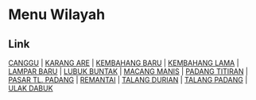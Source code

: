 # Menu Wilayah

## Link

[CANGGU](https://github.com/gigit-pemilu/pemilu-2024-16-sumatera-selatan/tree/main/pileg-dpr/hitung-suara/sub/16-sumatera-selatan/sub/11-empat-lawang/sub/06-talang-padang/sub/2010-canggu)
 | 
[KARANG ARE](https://github.com/gigit-pemilu/pemilu-2024-16-sumatera-selatan/tree/main/pileg-dpr/hitung-suara/sub/16-sumatera-selatan/sub/11-empat-lawang/sub/06-talang-padang/sub/2001-karang-are)
 | 
[KEMBAHANG BARU](https://github.com/gigit-pemilu/pemilu-2024-16-sumatera-selatan/tree/main/pileg-dpr/hitung-suara/sub/16-sumatera-selatan/sub/11-empat-lawang/sub/06-talang-padang/sub/2009-kembahang-baru)
 | 
[KEMBAHANG LAMA](https://github.com/gigit-pemilu/pemilu-2024-16-sumatera-selatan/tree/main/pileg-dpr/hitung-suara/sub/16-sumatera-selatan/sub/11-empat-lawang/sub/06-talang-padang/sub/2003-kembahang-lama)
 | 
[LAMPAR BARU](https://github.com/gigit-pemilu/pemilu-2024-16-sumatera-selatan/tree/main/pileg-dpr/hitung-suara/sub/16-sumatera-selatan/sub/11-empat-lawang/sub/06-talang-padang/sub/2013-lampar-baru)
 | 
[LUBUK BUNTAK](https://github.com/gigit-pemilu/pemilu-2024-16-sumatera-selatan/tree/main/pileg-dpr/hitung-suara/sub/16-sumatera-selatan/sub/11-empat-lawang/sub/06-talang-padang/sub/2006-lubuk-buntak)
 | 
[MACANG MANIS](https://github.com/gigit-pemilu/pemilu-2024-16-sumatera-selatan/tree/main/pileg-dpr/hitung-suara/sub/16-sumatera-selatan/sub/11-empat-lawang/sub/06-talang-padang/sub/2005-macang-manis)
 | 
[PADANG TITIRAN](https://github.com/gigit-pemilu/pemilu-2024-16-sumatera-selatan/tree/main/pileg-dpr/hitung-suara/sub/16-sumatera-selatan/sub/11-empat-lawang/sub/06-talang-padang/sub/2002-padang-titiran)
 | 
[PASAR TL. PADANG](https://github.com/gigit-pemilu/pemilu-2024-16-sumatera-selatan/tree/main/pileg-dpr/hitung-suara/sub/16-sumatera-selatan/sub/11-empat-lawang/sub/06-talang-padang/sub/2004-pasar-tl-padang)
 | 
[REMANTAI](https://github.com/gigit-pemilu/pemilu-2024-16-sumatera-selatan/tree/main/pileg-dpr/hitung-suara/sub/16-sumatera-selatan/sub/11-empat-lawang/sub/06-talang-padang/sub/2011-remantai)
 | 
[TALANG DURIAN](https://github.com/gigit-pemilu/pemilu-2024-16-sumatera-selatan/tree/main/pileg-dpr/hitung-suara/sub/16-sumatera-selatan/sub/11-empat-lawang/sub/06-talang-padang/sub/2007-talang-durian)
 | 
[TALANG PADANG](https://github.com/gigit-pemilu/pemilu-2024-16-sumatera-selatan/tree/main/pileg-dpr/hitung-suara/sub/16-sumatera-selatan/sub/11-empat-lawang/sub/06-talang-padang/sub/2008-talang-padang)
 | 
[ULAK DABUK](https://github.com/gigit-pemilu/pemilu-2024-16-sumatera-selatan/tree/main/pileg-dpr/hitung-suara/sub/16-sumatera-selatan/sub/11-empat-lawang/sub/06-talang-padang/sub/2012-ulak-dabuk)

